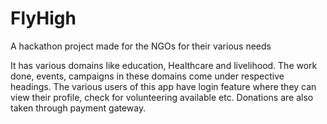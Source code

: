 # FlyHigh
A hackathon project made for the NGOs for their various needs

It has various domains like education, Healthcare and livelihood. The work done, events, campaigns in these domains come under respective headings. The various users of this app have login feature where they can view their profile, check for volunteering available etc. Donations are also taken through payment gateway.
